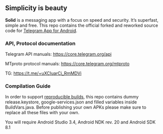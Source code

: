 ## Simplicity is beauty

**Solid** is a messaging app with a focus on speed and security. It’s superfast, simple and free.
This repo contains the official forked and reworked source code for [Telegram App for Android](https://play.google.com/store/apps/details?id=org.telegram.messenger).

### API, Protocol documentation

Telegram API manuals: https://core.telegram.org/api

MTproto protocol manuals: https://core.telegram.org/mtproto

TG: https://t.me/+uXCIuarCi_RmMDVi

### Compilation Guide

In order to support [reproducible builds](https://core.telegram.org/reproducible-builds), this repo contains dummy release.keystore,  google-services.json and filled variables inside BuildVars.java. Before publishing your own APKs please make sure to replace all these files with your own.

You will require Android Studio 3.4, Android NDK rev. 20 and Android SDK 8.1
